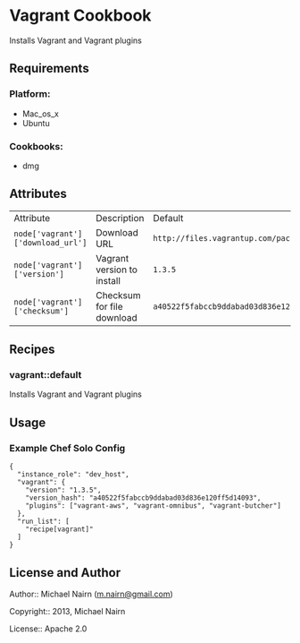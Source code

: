 Vagrant Cookbook
================

Installs Vagrant and Vagrant plugins

Requirements
------------

### Platform:

* Mac_os_x
* Ubuntu

### Cookbooks:

* dmg

Attributes
----------

<table>
  <tr>
    <td>Attribute</td>
    <td>Description</td>
    <td>Default</td>
  </tr>
  <tr>
    <td><code>node['vagrant']['download_url']</code></td>
    <td>Download URL</td>
    <td><code>http://files.vagrantup.com/packages</code></td>
  </tr>
  <tr>
    <td><code>node['vagrant']['version']</code></td>
    <td>Vagrant version to install</td>
    <td><code>1.3.5</code></td>
  </tr>
  <tr>
    <td><code>node['vagrant']['checksum']</code></td>
    <td>Checksum for file download</td>
    <td><code>a40522f5fabccb9ddabad03d836e120ff5d14093</code></td>
  </tr>
</table>

Recipes
-------

### vagrant::default

Installs Vagrant and Vagrant plugins


Usage
-------

### Example Chef Solo Config

```
{
  "instance_role": "dev_host",
  "vagrant": {
    "version": "1.3.5",
    "version_hash": "a40522f5fabccb9ddabad03d836e120ff5d14093",
    "plugins": ["vagrant-aws", "vagrant-omnibus", "vagrant-butcher"]
  },
  "run_list": [
    "recipe[vagrant]"
  ]
}
```

License and Author
------------------

Author:: Michael Nairn (<m.nairn@gmail.com>)

Copyright:: 2013, Michael Nairn

License:: Apache 2.0

